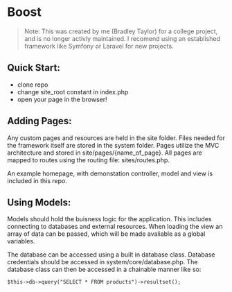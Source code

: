 Boost
=====

> Note: This was created by me (Bradley Taylor) for a college project, and is no longer activly maintained. I recomend using an established framework like Symfony or Laravel for new projects. 

Quick Start:
------------

* clone repo
* change site_root constant in index.php
* open your page in the browser!

Adding Pages:
------------

Any custom pages and resources are held in the site folder. Files needed for the framework itself are stored in the system folder. Pages utilize the MVC architecture and stored in site/pages/{name_of_page}. All pages are mapped to routes using the routing file: sites/routes.php. 

An example homepage, with demonstation controller, model and view is included in this repo. 

Using Models:
-------------

Models should hold the buisness logic for the application. This includes connecting to databases and external resources. When loading the view an array of data can be passed, which will be made avaliable as a global variables. 

The database can be accessed using a built in database class. Database credentials should be accessed in system/core/database.php. The database class can then be accessed in a chainable manner like so:
```
$this->db->query("SELECT * FROM products")->resultset();
```
